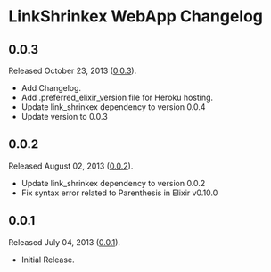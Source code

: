 # LinkShrinkex WebApp Changelog


## 0.0.3

Released October 23, 2013
([0.0.3](https://github.com/jonahoffline/linkshrinkex_web/tree/v0.0.3)).

* Add Changelog.
* Add .preferred_elixir_version file for Heroku hosting.
* Update link_shrinkex dependency to version 0.0.4
* Update version to 0.0.3


## 0.0.2

Released August 02, 2013
([0.0.2](https://github.com/jonahoffline/linkshrinkex_web)).


* Update link_shrinkex dependency to version 0.0.2
* Fix syntax error related to Parenthesis in Elixir v0.10.0


## 0.0.1

Released July 04, 2013
([0.0.1](https://github.com/jonahoffline/linkshrinkex_web)).

* Initial Release.

